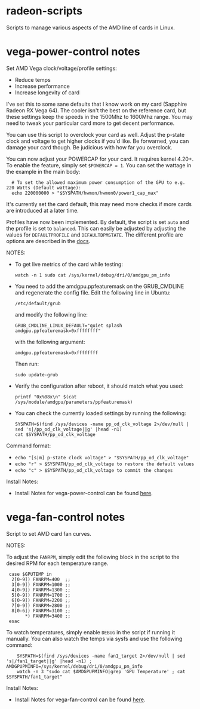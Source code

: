 # radeon-scripts
Scripts to manage various aspects of the AMD line of cards in Linux.

# vega-power-control notes

Set AMD Vega clock/voltage/profile settings:

  * Reduce temps
  * Increase performance
  * Increase longevity of card

  I've set this to some sane defaults that I know work on my card
  (Sapphire Radeon RX Vega 64). The cooler isn't the best on the
  reference card, but these settings keep the speeds in the 1500Mhz
  to 1600Mhz range. You may need to tweak your particular card more
  to get decent performance.

  You can use this script to overclock your card as well. Adjust
  the p-state clock and voltage to get higher clocks if you'd like.
  Be forwarned, you can damage your card though. Be judicious with
  how far you overclock.
  
  You can now adjust your POWERCAP for your card. It requires kernel
  4.20+. To enable the feature, simply set `$POWERCAP = 1`. You can
  set the wattage in the example in the main body:
  
      # To set the allowed maximum power consumption of the GPU to e.g. 220 Watts (Default wattage):
      echo 220000000 > "$SYSPATH/hwmon/hwmon0/power1_cap_max"
  
  It's currently set the card default, this may need more checks if
  more cards are introduced at a later time.

  Profiles have now been implemented. By default, the script is set
  `auto` and the profile is set to `balanced`. This can easily be
  adjusted by adjusting the values for `DEFAULTPROFILE` and `DEFAULTDPMSTATE`.
  The different profile are options are described in the [docs](https://dri.freedesktop.org/docs/drm/gpu/amdgpu.html#gpu-power-thermal-controls-and-monitoring).

 NOTES:

  * To get live metrics of the card while testing:

    `watch -n 1 sudo cat /sys/kernel/debug/dri/0/amdgpu_pm_info`

  * You need to add the amdgpu.ppfeaturemask on the GRUB_CMDLINE
    and regenerate the config file. Edit the following line in
    Ubuntu:
    
      `/etc/default/grub`
    
    and modify the following line:
    
      `GRUB_CMDLINE_LINUX_DEFAULT="quiet splash amdgpu.ppfeaturemask=0xffffffff"`
      
    with the following argument:
  
      `amdgpu.ppfeaturemask=0xffffffff`
    
    Then run:
    
      `sudo update-grub`

  * Verify the configuration after reboot, it should match what you used:

    `printf "0x%08x\n" $(cat /sys/module/amdgpu/parameters/ppfeaturemask)`

  * You can check the currently loaded settings by running the following:

        SYSPATH=$(find /sys/devices -name pp_od_clk_voltage 2>/dev/null | sed 's|/pp_od_clk_voltage||g' |head -n1)
        cat $SYSPATH/pp_od_clk_voltage
 
 Command format:

  * `echo "[s|m] p-state clock voltage" > "$SYSPATH/pp_od_clk_voltage"`
  * `echo "r" > $SYSPATH/pp_od_clk_voltage to restore the default values`
  * `echo "c" > $SYSPATH/pp_od_clk_voltage to commit the changes`

 Install Notes:
 
  * Install Notes for vega-power-control can be found [here](https://github.com/dasunsrule32/radeon-scripts/blob/master/systemd/INSTALL-vega-power-control.md).

# vega-fan-control notes

Script to set AMD card fan curves.

NOTES:

  To adjust the `FANRPM`, simply edit the following block in the script to the
  desired RPM for each temperature range.
  
     case $GPUTEMP in
      2[0-9]) FANRPM=400  ;;
      3[0-9]) FANRPM=1000 ;;
      4[0-9]) FANRPM=1300 ;;
      5[0-9]) FANRPM=1700 ;;
      6[0-9]) FANRPM=2200 ;;
      7[0-9]) FANRPM=2800 ;;
      8[0-6]) FANRPM=3100 ;;
           *) FANRPM=3400 ;;
     esac
  
  To watch temperatures, simply enable `DEBUG` in the script if running it manually.
  You can also watch the temps via sysfs and use the following command:
  
        SYSPATH=$(find /sys/devices -name fan1_target 2>/dev/null | sed 's|/fan1_target||g' |head -n1) ; AMDGPUPMINFO=/sys/kernel/debug/dri/0/amdgpu_pm_info
        watch -n 3 "sudo cat $AMDGPUPMINFO|grep 'GPU Temperature' ; cat $SYSPATH/fan1_target"

Install Notes:

  * Install Notes for vega-fan-control can be found [here](https://github.com/dasunsrule32/radeon-scripts/blob/master/systemd/INSTALL-vega-fan-control.md).
